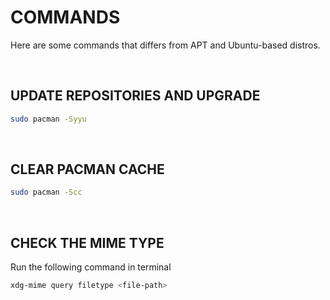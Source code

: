 # COMMANDS
Here are some commands that differs from APT and Ubuntu-based distros.

<br>

## UPDATE REPOSITORIES AND UPGRADE

```zsh
sudo pacman -Syyu
```

<br>


## CLEAR PACMAN CACHE

```zsh
sudo pacman -Scc
```

<br>

## CHECK THE MIME TYPE

Run the following command in terminal
```zsh
xdg-mime query filetype <file-path>
```

<br>
